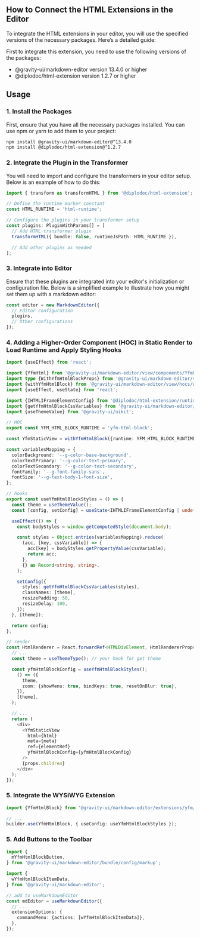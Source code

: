 ## How to Connect the HTML Extensions in the Editor

To integrate the HTML extensions in your editor, you will use the specified versions of the necessary packages. Here’s a detailed guide:

First to integrate this extension, you need to use the following versions of the packages:

- @gravity-ui/markdown-editor version 13.4.0 or higher
- @diplodoc/html-extension version 1.2.7 or higher

## Usage

### 1. Install the Packages

First, ensure that you have all the necessary packages installed. You can use npm or yarn to add them to your project:

```bash
npm install @gravity-ui/markdown-editor@^13.4.0
npm install @diplodoc/html-extension@^1.2.7
```


### 2. Integrate the Plugin in the Transformer

You will need to import and configure the transformers in your editor setup. Below is an example of how to do this:

```typescript
import { transform as transformHTML } from '@diplodoc/html-extension';

// Define the runtime marker constant
const HTML_RUNTIME = 'html-runtime';

// Configure the plugins in your transformer setup
const plugins: PluginWithParams[] = [
  // Add HTML transformer plugin
  transformHTML({ bundle: false, runtimeJsPath: HTML_RUNTIME }),

  // Add other plugins as needed
];
```

### 3. Integrate into Editor

Ensure that these plugins are integrated into your editor's initialization or configuration file. Below is a simplified example to illustrate how you might set them up with a markdown editor:

```ts
const editor = new MarkdownEditor({
  // Editor configuration
  plugins,
  // Other configurations
});
```

### 4. Adding a Higher-Order Component (HOC) in Static Render to Load Runtime and Apply Styling Hooks

```ts
import {useEffect} from 'react';

import {YfmHtml} from '@gravity-ui/markdown-editor/view/components/YfmHtml';
import type {WithYfmHtmlBlockProps} from '@gravity-ui/markdown-editor/view/hocs/withYfmHtml';
import {withYfmHtmlBlock} from '@gravity-ui/markdown-editor/view/hocs/withYfmHtml';
import {useEffect, useState} from 'react';

import {IHTMLIFrameElementConfig} from '@diplodoc/html-extension/runtime';
import {getYfmHtmlBlockCssVariables} from '@gravity-ui/markdown-editor/view/hocs/withYfmHtml/utils';
import {useThemeValue} from '@gravity-ui/uikit';

// HOC
export const YFM_HTML_BLOCK_RUNTIME = 'yfm-html-block';

const YfmStaticView = withYfmHtmlBlock({runtime: YFM_HTML_BLOCK_RUNTIME})(YfmHtml);

const variablesMapping = {
  colorBackground: '--g-color-base-background',
  colorTextPrimary: '--g-color-text-primary',
  colorTextSecondary: '--g-color-text-secondary',
  fontFamily: '--g-font-family-sans',
  fontSize: '--g-text-body-1-font-size',
};

// hooks
export const useYfmHtmlBlockStyles = () => {
  const theme = useThemeValue();
  const [config, setConfig] = useState<IHTMLIFrameElementConfig | undefined>();

  useEffect(() => {
    const bodyStyles = window.getComputedStyle(document.body);

    const styles = Object.entries(variablesMapping).reduce(
      (acc, [key, cssVariable]) => {
        acc[key] = bodyStyles.getPropertyValue(cssVariable);
        return acc;
      },
      {} as Record<string, string>,
    );

    setConfig({
      styles: getYfmHtmlBlockCssVariables(styles),
      classNames: [theme],
      resizePadding: 50,
      resizeDelay: 100,
    });
  }, [theme]);

  return config;
};

// render
const HtmlRenderer = React.forwardRef<HTMLDivElement, HtmlRendererProps>((props, ref) => {
  // ...
  const theme = useThemeType(); // your hook for get theme

  const yfmHtmlBlockConfig = useYfmHtmlBlockStyles();
    () => ({
      theme,
      zoom: {showMenu: true, bindKeys: true, resetOnBlur: true},
    }),
    [theme],
  );

  // ...
  return (
    <div>
      <YfmStaticView
        html={html}
        meta={meta}
        ref={elementRef}
        yfmHtmlBlockConfig={yfmHtmlBlockConfig}
      />
      {props.children}
    </div>
  );
});

```


### 5. Integrate the WYSiWYG Extension

```ts
import {YfmHtmlBlock} from '@gravity-ui/markdown-editor/extensions/yfm/YfmHtmlBlock';

// ...
builder.use(YfmHtmlBlock, { useConfig: useYfmHtmlBlockStyles });

```

### 5. Add Buttons to the Toolbar

```ts
import {
  mYfmHtmlBlockButton,
} from '@gravity-ui/markdown-editor/bundle/config/markup';

import {
  wYfmHtmlBlockItemData,
} from '@gravity-ui/markdown-editor';

// add to useMarkdownEditor
const mdEditor = useMarkdownEditor({
  // ...
  extensionOptions: {
    commandMenu: {actions: [wYfmHtmlBlockItemData]},
  },
});

```

